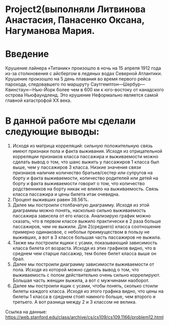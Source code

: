 # Project2(выполняли Литвинова Анастасия, Панасенко Оксана, Нагуманова Мария. 
# Введение
Крушение лайнера «Титаник» произошло в ночь на 15 апреля 1912 года из-за столкновения с айсбергом в ледяных водах Северной Атлантики. Крушение произошло на 5 день плавания во время первого рейса парохода, следовавшего по маршруту Саутгемптон—Шербур—Квинстаун—Нью-Йорк более чем в 600 км к юго-востоку от канадского острова Ньюфаундленд.  Это крушение Неформально является самой главной катастрофой XX века.
# В данной работе мы сделали следующие выводы:
1. Исходя из матрица корреляций: сильную положительную связь имеют признаки пола и факта выживания. Исходя из отрицательной корреляции признаков класса пассажира и выживаемости можно сделать вывод о том, что шанс выжить у пассажиров 1 класса был выше, чем у пассажиров 3 класса. Низкие значения связи признаков наличие количество братьев/сестер или супругов на борту и факта выживаемости, количество родителей или детей на борту и факта выживаемости говорит о том, что количество родственников на борту никак не влияло на выживаемость. Связь класса пассажира и цены билета итак очевидна.
2. Процент выживших равен 38.56%.
3. Далее мы построили столбачатую диаграмму. Исходя из этой диаграммы можно понять, насколько сильно выживаемость пассажира зависела от его класса. Анализирую график можно сказать, что в первом классе выжило практически в 2 раза больше пассажиров, чем не выжили. Для 2(среднего) класса соотношение примерно одинаковое, с небольи преимуществом в пользу не выживших, а вот в 3 классе большая часть пассажиров не выжила.
4. Также мы построили ящики с усами, показывающий зависимость класса билета от возраста. Исходя из этих графиков видно, что в среднем чем старше пассажир, тем более билет класса выше он брал.
5. Далее мы построили диаграмму зависимости выживаемости от пола. Исходя из которой можно сделать вывод о том, что выживаемость с полом действительно очень сильно коррелируют. Большая часть женщин выжила, а вот с мужчинами наоборот.
6. Далее мы построили ящик с усами, чтобы понять, сколько стоили билеты каждого класса. Исходя из этого графика видно, что цены на билеты 1 класса в среднем стоят намного больше, чем второго и третьего. А вот разница между 2 и 3 классом не велика.

Ссылка на данные: https://web.stanford.edu/class/archive/cs/cs109/cs109.1166/problem12.html
